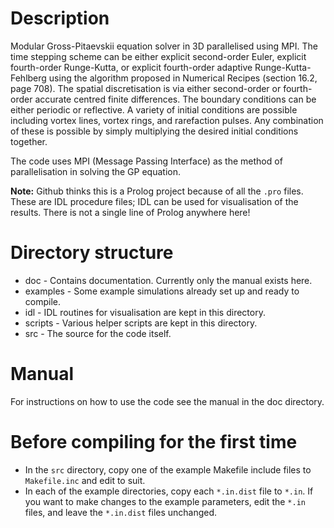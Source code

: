 Description
===========
Modular Gross-Pitaevskii equation solver in 3D parallelised using MPI.  The
time stepping scheme can be either explicit second-order Euler, explicit
fourth-order Runge-Kutta, or explicit fourth-order adaptive
Runge-Kutta-Fehlberg using the algorithm proposed in Numerical Recipes (section
16.2, page 708).  The spatial discretisation is via either second-order or
fourth-order accurate centred finite differences.  The boundary conditions can
be either periodic or reflective.  A variety of initial conditions are possible
including vortex lines, vortex rings, and rarefaction pulses.  Any combination
of these is possible by simply multiplying the desired initial conditions
together.

The code uses MPI (Message Passing Interface) as the method of parallelisation
in solving the GP equation.

__Note:__ Github thinks this is a Prolog project because of all the `.pro`
files.  These are IDL procedure files; IDL can be used for visualisation of the
results.  There is not a single line of Prolog anywhere here!

Directory structure
===================
* doc - Contains documentation.  Currently only the manual exists here.
* examples - Some example simulations already set up and ready to compile.
* idl - IDL routines for visualisation are kept in this directory.
* scripts - Various helper scripts are kept in this directory.
* src - The source for the code itself.

Manual
======
For instructions on how to use the code see the manual in the doc directory.

Before compiling for the first time
===================================
* In the `src` directory, copy one of the example Makefile include files to
  `Makefile.inc` and edit to suit.
* In each of the example directories, copy each `*.in.dist` file to `*.in`.  If
  you want to make changes to the example parameters, edit the `*.in` files,
and leave the `*.in.dist` files unchanged.
